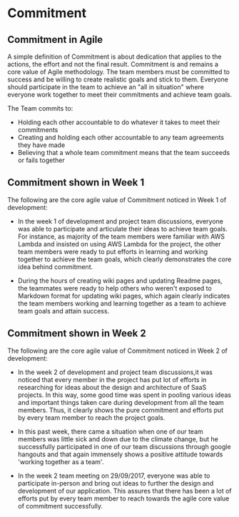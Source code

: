# Commitment  
## Commitment in Agile  
A simple definition of Commitment is about dedication that applies to the actions, the effort and not the final result. Commitment is and remains a core value of Agile methodology. The team members must be committed to success and be willing to create realistic goals and stick to them. Everyone should participate in the team to achieve an "all in situation" where everyone work together to meet their commitments and achieve team goals.

The Team commits to:
- Holding each other accountable to do whatever it takes to meet their commitments
- Creating and holding each other accountable to any team agreements they have made
- Believing that a whole team commitment means that the team succeeds or fails together

## Commitment shown in Week 1

The following are the core agile value of Commitment noticed in Week 1 of development:

* In the week 1 of development and project team discussions, everyone was able to participate and articulate their ideas to achieve team goals. For instance, as majority of the team members were familiar with AWS Lambda and insisted on using AWS Lambda for the project, the other team members were ready to put efforts in learning and working together to achieve the team goals, which clearly demonstrates the core idea behind commitment.

* During the hours of creating  wiki pages and updating Readme pages, the teammates were ready to help others who weren't exposed to Markdown format for updating wiki pages, which again clearly indicates the team members working and learning together as a team to achieve team goals and attain success.

## Commitment shown in Week 2

The following are the core agile value of Commitment noticed in Week 2 of development:

* In the week 2 of development and project team discussions,it was noticed that every member in the project has put lot of efforts in researching for ideas about the design and architecture of SaaS projects. In this way, some good time was spent in pooling various ideas and important things taken care during development from all the team members. Thus, it clearly shows the pure commitment and efforts put by every team member to reach the project goals.

* In this past week, there came a situation when one of our team members was little sick and down due to the climate change, but he successfully participated in one of our team discussions through google hangouts and that again immensely shows a positive attitude towards 'working together as a team'.

* In the week 2 team meeting on 29/09/2017, everyone was able to participate in-person and bring out ideas to further the design and development of our application. This assures that there has been a lot of efforts put by every team member to reach towards the agile core value of commitment successfully.



